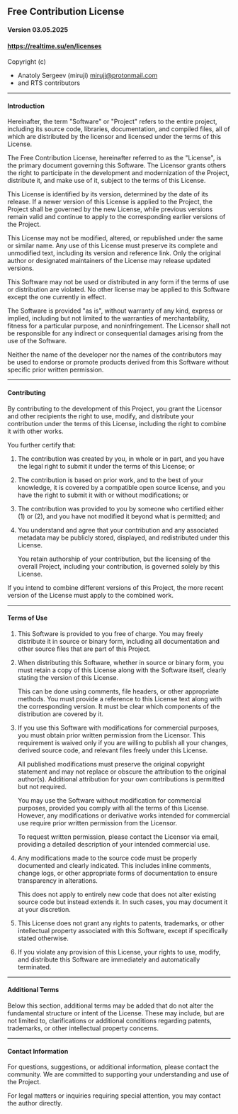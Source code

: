 ## Free Contribution License
#### Version 03.05.2025
#### https://realtime.su/en/licenses

Copyright (c) 
 - Anatoly Sergeev (miruji) <miruji@protonmail.com> 
 - and RTS contributors

---

#### Introduction

Hereinafter, the term "Software" or "Project" refers to the entire project,
including its source code, libraries, documentation, and compiled files,
all of which are distributed by the licensor and licensed under the terms
of this License.

The Free Contribution License, hereinafter referred to as the "License",
is the primary document governing this Software. The Licensor grants others
the right to participate in the development and modernization of the Project,
distribute it, and make use of it, subject to the terms of this License.

This License is identified by its version, determined by the date of its release.
If a newer version of this License is applied to the Project, the Project shall
be governed by the new License, while previous versions remain valid and continue
to apply to the corresponding earlier versions of the Project.

This License may not be modified, altered, or republished under the same or
similar name. Any use of this License must preserve its complete and unmodified
text, including its version and reference link. Only the original author or 
designated maintainers of the License may release updated versions.

This Software may not be used or distributed in any form if the terms of use or
distribution are violated. No other license may be applied to this Software
except the one currently in effect.

The Software is provided "as is", without warranty of any kind, express or implied, 
including but not limited to the warranties of merchantability, fitness for a particular 
purpose, and noninfringement. The Licensor shall not be responsible for any indirect or 
consequential damages arising from the use of the Software.

Neither the name of the developer nor the names of the contributors may be used
to endorse or promote products derived from this Software without specific prior
written permission.

---

#### Contributing

By contributing to the development of this Project, you grant the Licensor and 
other recipients the right to use, modify, and distribute your contribution under 
the terms of this License, including the right to combine it with other works.

You further certify that:

  1. The contribution was created by you, in whole or in part, and you have the 
     legal right to submit it under the terms of this License; or

  2. The contribution is based on prior work, and to the best of your knowledge, 
     it is covered by a compatible open source license, and you have the right 
     to submit it with or without modifications; or

  3. The contribution was provided to you by someone who certified either (1) or (2), 
     and you have not modified it beyond what is permitted; and

  4. You understand and agree that your contribution and any associated metadata 
     may be publicly stored, displayed, and redistributed under this License.  
     
     You retain authorship of your contribution, but the licensing of the overall 
     Project, including your contribution, is governed solely by this License.

If you intend to combine different versions of this Project, the more recent version
of the License must apply to the combined work.

---

#### Terms of Use

  1. This Software is provided to you free of charge. You may freely distribute it 
     in source or binary form, including all documentation and other source files 
     that are part of this Project.

  2. When distributing this Software, whether in source or binary form, you must retain a
     copy of this License along with the Software itself, clearly stating the version of 
     this License.  

     This can be done using comments, file headers, or other appropriate methods. 
     You must provide a reference to this License text along with the corresponding 
     version. It must be clear which components of the distribution are covered by it.

  3. If you use this Software with modifications for commercial purposes, you must obtain 
     prior written permission from the Licensor. This requirement is waived only if you are 
     willing to publish all your changes, derived source code, and relevant files freely 
     under this License.  
     
     All published modifications must preserve the original copyright statement and may not 
     replace or obscure the attribution to the original author(s). Additional attribution 
     for your own contributions is permitted but not required.  
     
     You may use the Software without modification for commercial purposes, provided you 
     comply with all the terms of this License. However, any modifications or derivative 
     works intended for commercial use require prior written permission from the Licensor.  
     
     To request written permission, please contact the Licensor via email, providing 
     a detailed description of your intended commercial use.

  4. Any modifications made to the source code must be properly documented and clearly 
     indicated. This includes inline comments, change logs, or other appropriate forms of 
     documentation to ensure transparency in alterations.  

     This does not apply to entirely new code that does not alter existing source code 
     but instead extends it. In such cases, you may document it at your discretion.

  5. This License does not grant any rights to patents, trademarks, or other intellectual 
     property associated with this Software, except if specifically stated otherwise.

  6. If you violate any provision of this License, your rights to use, modify, and 
     distribute this Software are immediately and automatically terminated.

---

#### Additional Terms

Below this section, additional terms may be added that do not alter the fundamental structure
or intent of the License. These may include, but are not limited to, clarifications or additional
conditions regarding patents, trademarks, or other intellectual property concerns.

---

#### Contact Information

For questions, suggestions, or additional information, please contact the community. 
We are committed to supporting your understanding and use of the Project.  

For legal matters or inquiries requiring special attention, you may contact the author 
directly.